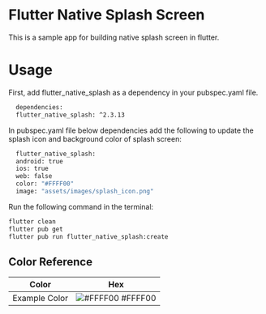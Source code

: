 # Flutter Native Splash Screen

This is a sample app for building native splash screen in flutter.

# Usage

First, add flutter_native_splash as a dependency in your pubspec.yaml file.

```bash
  dependencies:
  flutter_native_splash: ^2.3.13
```

In pubspec.yaml file below dependencies add the following to update the splash icon and background color of splash screen: 
```bash
  flutter_native_splash:
  android: true
  ios: true
  web: false
  color: "#FFFF00"
  image: "assets/images/splash_icon.png"
```
Run the following command in the terminal: 
```bash
flutter clean
flutter pub get
flutter pub run flutter_native_splash:create
```
## Color Reference

| Color             | Hex                                                                |
| ----------------- | ------------------------------------------------------------------ |
| Example Color | ![#FFFF00](https://via.placeholder.com/10/0a192f?text=+) #FFFF00|

